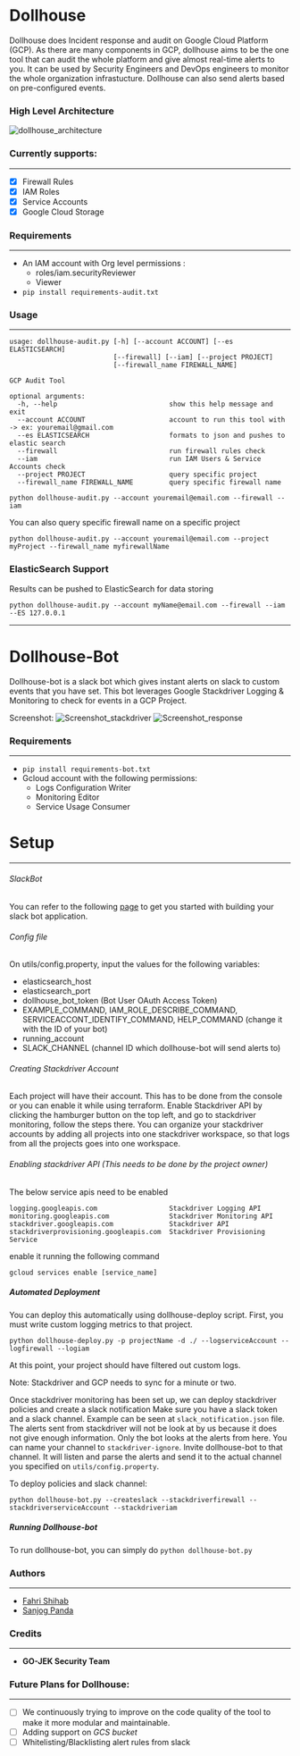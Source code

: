 # Dollhouse

Dollhouse does Incident response and audit on Google Cloud Platform (GCP). As there are many components in GCP, dollhouse aims to be the one tool that can audit the whole platform and give almost real-time alerts to you.
It can be used by Security Engineers and DevOps engineers to monitor the whole organization infrastucture. Dollhouse can also send alerts based on pre-configured events.

### High Level Architecture
![dollhouse_architecture](img/dollhouse-architecture.jpg "architecture")

 
### Currently supports: 
------------------------------
- [x] Firewall Rules 
- [x] IAM Roles 
- [x] Service Accounts 
- [x] Google Cloud Storage 

### Requirements
------------------------------
- An IAM account with Org level permissions :
  - roles/iam.securityReviewer
  - Viewer
- `pip install requirements-audit.txt`

### Usage
------------------------------
```
usage: dollhouse-audit.py [-h] [--account ACCOUNT] [--es ELASTICSEARCH]
                          [--firewall] [--iam] [--project PROJECT]
                          [--firewall_name FIREWALL_NAME]

GCP Audit Tool

optional arguments:
  -h, --help                            show this help message and exit
  --account ACCOUNT                     account to run this tool with -> ex: youremail@gmail.com
  --es ELASTICSEARCH                    formats to json and pushes to elastic search
  --firewall                            run firewall rules check
  --iam                                 run IAM Users & Service Accounts check
  --project PROJECT                     query specific project
  --firewall_name FIREWALL_NAME         query specific firewall name
```

```
python dollhouse-audit.py --account youremail@email.com --firewall --iam
```
You can also query specific firewall name on a specific project
```
python dollhouse-audit.py --account youremail@email.com --project myProject --firewall_name myfirewallName
```

### ElasticSearch Support
Results can be pushed to ElasticSearch for data storing
```
python dollhouse-audit.py --account myName@email.com --firewall --iam --ES 127.0.0.1
```
------------------------------


# Dollhouse-Bot

Dollhouse-bot is a slack bot which gives instant alerts on slack to custom events that you have set. This bot leverages Google Stackdriver Logging & Monitoring to check for events in a GCP Project. 


Screenshot: 
![Screenshot_stackdriver](img/Screen%20Shot%202018-08-31%20at%2011.47.47.png "stackdriver")
![Screenshot_response](img/dollhouse_patch_alert.png "response")



### Requirements
------------------------------
- `pip install requirements-bot.txt`
- Gcloud account with the following permissions: 
    * Logs Configuration Writer
    * Monitoring Editor
    * Service Usage Consumer

# Setup
------------------------------

###### SlackBot 
You can refer to the following [page](https://www.fullstackpython.com/blog/build-first-slack-bot-python.html "Build your first slack bot python") to get you started with building your slack bot application.

###### Config file 
On utils/config.property, input the values for the following variables:
- elasticsearch_host
- elasticsearch_port
- dollhouse_bot_token (Bot User OAuth Access Token)
- EXAMPLE_COMMAND, IAM_ROLE_DESCRIBE_COMMAND, SERVICEACCONT_IDENTIFY_COMMAND, HELP_COMMAND (change it with the ID of your bot)
- running_account
- SLACK_CHANNEL (channel ID which dollhouse-bot will send alerts to)

###### Creating Stackdriver Account
Each project will have their account. This has to be done from the console or you can enable it while using terraform.
Enable Stackdriver API by clicking the hamburger button on the top left, and go to stackdriver monitoring, follow the steps there.
You can organize your stackdriver accounts by adding all projects into one stackdriver workspace, so that logs from all the projects goes into one workspace. 

###### Enabling stackdriver API *(This needs to be done by the project owner)*

The below service apis need to be enabled 
```
logging.googleapis.com                  Stackdriver Logging API
monitoring.googleapis.com               Stackdriver Monitoring API
stackdriver.googleapis.com              Stackdriver API
stackdriverprovisioning.googleapis.com  Stackdriver Provisioning Service
``` 
enable it running the following command
```
gcloud services enable [service_name]
```

##### Automated Deployment

You can deploy this automatically using dollhouse-deploy script.
First, you must write custom logging metrics to that project.
```
python dollhouse-deploy.py -p projectName -d ./ --logserviceAccount --logfirewall --logiam
```

At this point, your project should have filtered out custom logs.

Note: Stackdriver and GCP needs to sync for a minute or two.

Once stackdriver monitoring has been set up, we can deploy stackdriver policies and create a slack notification
Make sure you have a slack token and a slack channel. Example can be seen at `slack_notification.json` file. The alerts sent from stackdriver will not be look at by us because it does not give enough information. Only the bot looks at the alerts from here. You can name your channel to `stackdriver-ignore`. Invite dollhouse-bot to that channel. It will listen and parse the alerts and send it to the actual channel you specified on `utils/config.property`.

To deploy policies and slack channel:
```
python dollhouse-bot.py --createslack --stackdriverfirewall --stackdriverserviceAccount --stackdriveriam
```

##### Running Dollhouse-bot
To run dollhouse-bot, you can simply do
`python dollhouse-bot.py`

### Authors
------------------------------

* [Fahri Shihab](https://github.com/fahrishb)
* [Sanjog Panda](https://github.com/sanjogpandasp)

### Credits
------------------------------
* **GO-JEK Security Team**

### Future Plans for Dollhouse:
------------------------------

- [ ] We continuously trying to improve on the code quality of the tool to make it more modular and maintainable.
- [ ] Adding support on *GCS bucket* 
- [ ] Whitelisting/Blacklisting alert rules from slack
